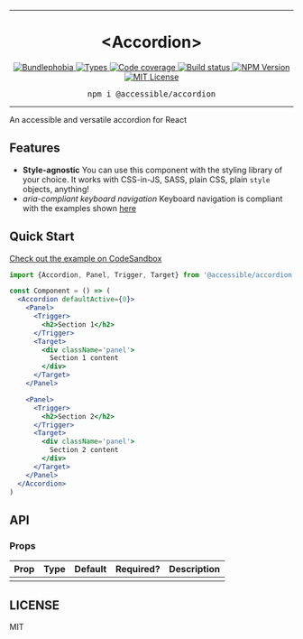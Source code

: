 <hr>
<div align="center">
  <h1 align="center">
    &lt;Accordion&gt;
  </h1>
</div>

<p align="center">
  <a href="https://bundlephobia.com/result?p=@accessible/accordion">
    <img alt="Bundlephobia" src="https://img.shields.io/bundlephobia/minzip/@accessible/accordion?style=for-the-badge&labelColor=24292e">
  </a>
  <a aria-label="Types" href="https://www.npmjs.com/package/@accessible/accordion">
    <img alt="Types" src="https://img.shields.io/npm/types/@accessible/accordion?style=for-the-badge&labelColor=24292e">
  </a>
  <a aria-label="Code coverage report" href="https://codecov.io/gh/accessible-ui/accordion">
    <img alt="Code coverage" src="https://img.shields.io/codecov/c/gh/accessible-ui/accordion?style=for-the-badge&labelColor=24292e">
  </a>
  <a aria-label="Build status" href="https://travis-ci.org/accessible-ui/accordion">
    <img alt="Build status" src="https://img.shields.io/travis/accessible-ui/accordion?style=for-the-badge&labelColor=24292e">
  </a>
  <a aria-label="NPM version" href="https://www.npmjs.com/package/@accessible/accordion">
    <img alt="NPM Version" src="https://img.shields.io/npm/v/@accessible/accordion?style=for-the-badge&labelColor=24292e">
  </a>
  <a aria-label="License" href="https://jaredlunde.mit-license.org/">
    <img alt="MIT License" src="https://img.shields.io/npm/l/@accessible/accordion?style=for-the-badge&labelColor=24292e">
  </a>
</p>

<pre align="center">npm i @accessible/accordion</pre>
<hr>

An accessible and versatile accordion for React

## Features
- **Style-agnostic** You can use this component with the styling library of your choice. It
  works with CSS-in-JS, SASS, plain CSS, plain `style` objects, anything!
- *aria-compliant keyboard navigation* Keyboard navigation is compliant with the examples shown [here](https://www.w3.org/TR/wai-aria-practices/examples/accordion/accordion.html)

## Quick Start
[Check out the example on CodeSandbox](https://codesandbox.io/s/accessibleaccordion-example-7ylck)

```jsx harmony
import {Accordion, Panel, Trigger, Target} from '@accessible/accordion'

const Component = () => (
  <Accordion defaultActive={0}>
    <Panel>
      <Trigger>
        <h2>Section 1</h2>
      </Trigger>
      <Target>
        <div className='panel'>
          Section 1 content
        </div>
      </Target>
    </Panel>

    <Panel>
      <Trigger>
        <h2>Section 2</h2>
      </Trigger>
      <Target>
        <div className='panel'>
          Section 2 content
        </div>
      </Target>
    </Panel>
  </Accordion>
)
```

## API

### Props

| Prop | Type | Default | Required? | Description |
| ---- | ---- | ------- | --------- | ----------- |
|      |      |         |           |             |

## LICENSE

MIT
